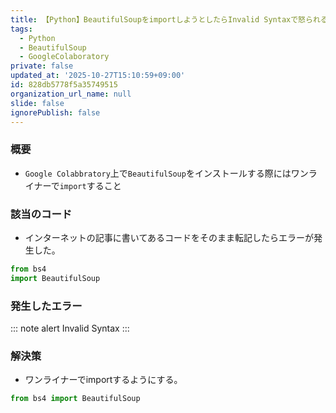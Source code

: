 ```yaml
---
title: 【Python】BeautifulSoupをimportしようとしたらInvalid Syntaxで怒られる
tags:
  - Python
  - BeautifulSoup
  - GoogleColaboratory
private: false
updated_at: '2025-10-27T15:10:59+09:00'
id: 828db5778f5a35749515
organization_url_name: null
slide: false
ignorePublish: false
---
```

### 概要
* `Google Colabbratory`上で`BeautifulSoup`をインストールする際にはワンライナーで`import`すること

### 該当のコード
* インターネットの記事に書いてあるコードをそのまま転記したらエラーが発生した。
```Python
from bs4 
import BeautifulSoup
```

### 発生したエラー
::: note alert
Invalid Syntax
:::

### 解決策
* ワンライナーでimportするようにする。
```Python
from bs4 import BeautifulSoup
```
